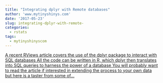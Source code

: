 ```yaml
---
title: "Integrating dplyr with Remote databases"
author: 'www.mytinyshinys.com'
date: '2017-05-23'
slug: integrating-dplyr-with-remote-
categories:
  - rstats
tags:
  - mytinyshinyscom
---
```


[A recent RViews article covers the use of the dplyr package to interact with SQL databases All the code can be written in R, which dplyr then translates into SQL queries to harness the power of a database You will probably want to read the article if interested in extending the process to your own data but here is a taster from some of...<click to read more>](https://www.mytinyshinys.com/2017/05/23/remotedatabases/)

